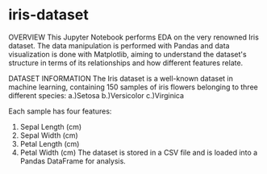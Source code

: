 # iris-dataset

OVERVIEW
This Jupyter Notebook performs EDA on the very renowned Iris dataset. The data manipulation is performed with Pandas and data visualization is done with Matplotlib, aiming to understand the dataset's structure in terms of its relationships and how different features relate.

DATASET INFORMATION
The Iris dataset is a well-known dataset in machine learning, containing 150 samples of iris flowers belonging to three different species:
a.)Setosa
b.)Versicolor
c.)Virginica

Each sample has four features:
1. Sepal Length (cm)
2. Sepal Width (cm)
3. Petal Length (cm)
4. Petal Width (cm)
The dataset is stored in a CSV file and is loaded into a Pandas DataFrame for analysis.

